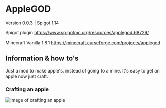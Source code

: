 # AppleGOD
Version 0.0.3  |  Spigot 1.14

Spigot plugin
https://www.spigotmc.org/resources/applegod.68729/

Minecraft Vanilla 1.8.1
https://minecraft.curseforge.com/projects/applegod


## Information & how to's
Just a mod to make apple's. instead of going to a mine. It's easy to get an apple now just craft.

### Crafting an apple
![image of crafting an apple](https://tacaly.com/wp-content/uploads/2019/06/craft-in-system.png)
